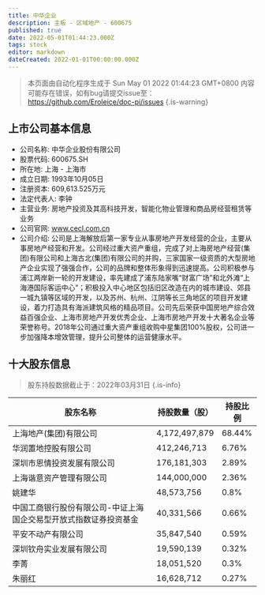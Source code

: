 ```yaml
---
title: 中华企业
description: 主板 - 区域地产 - 600675
published: true
date: 2022-05-01T01:44:23.000Z
tags: stock
editor: markdown
dateCreated: 2022-01-01T00:00:00.000Z
---
```


> 本页面由自动化程序生成于 Sun May 01 2022 01:44:23 GMT+0800
> 内容可能存在错误，如有bug请提交issue至：https://github.com/Eroleice/doc-pi/issues
{.is-warning}

## 上市公司基本信息
- 公司名称: 中华企业股份有限公司
- 股票代码: 600675.SH
- 所在地: 上海 - 上海市
- 成立日期: 1993年10月05日
- 注册资本: 609,613.525万元
- 法定代表人: 李钟
- 主营业务: 房地产投资及其高科技开发，智能化物业管理和商品房经营租赁等业务
- 公司官网: www.cecl.com.cn
- 公司介绍: 公司是上海解放后第一家专业从事房地产开发经营的企业，主要从事房地产经营和开发。公司经过重大资产重组，完成了对上海房地产经营(集团)有限公司和上海古北(集团)有限公司的并购，三家国家一级资质的大型房地产企业实现了强强合作，公司的品牌和整体形象得到迅速提高。公司积极参与浦江两岸新一轮的开发建设，率先建成了浦东陆家嘴“财富广场”和北外滩“上海港国际客运中心”；积极投入中心地区包括旧区改造在内的城市建设、郊县一城九镇等区域的开发，以及苏州、杭州、江阴等长三角地区的项目开发建设，着力打造具有海派建筑风格的精品项目。公司先后荣获中国房地产综合效益百强企业、上海市房地产开发优秀企业、上海市房地产开发十大著名企业等荣誉称号。2018年公司通过重大资产重组收购中星集团100%股权，公司进一步加强降本增效管理，提升公司整体的运营健康水平。


## 十大股东信息
> 股东持股数据截止于：2022年03月31日
{.is-info}

| 股东名称 | 持股数量（股） | 持股比例 |
| --- | --- | --- |
| 上海地产(集团)有限公司 | 4,172,497,879 | 68.44% |
| 华润置地控股有限公司 | 412,246,713 | 6.76% |
| 深圳市恩情投资发展有限公司 | 176,181,303 | 2.89% |
| 上海谐意资产管理有限公司 | 144,000,000 | 2.36% |
| 姚建华 | 48,573,756 | 0.8% |
| 中国工商银行股份有限公司-中证上海国企交易型开放式指数证券投资基金 | 40,331,566 | 0.66% |
| 平安不动产有限公司 | 35,847,540 | 0.59% |
| 深圳钦舟实业发展有限公司 | 19,590,139 | 0.32% |
| 李菁 | 18,051,520 | 0.3% |
| 朱丽红 | 16,628,712 | 0.27% |




